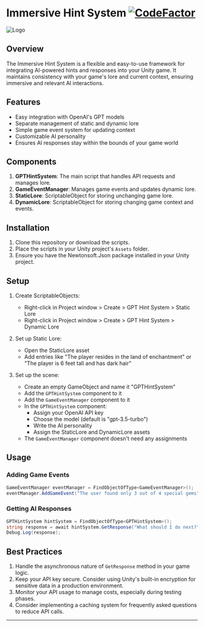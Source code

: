 # Immersive Hint System [![CodeFactor](https://www.codefactor.io/repository/github/kalfadda/immersivehintsystem/badge)](https://www.codefactor.io/repository/github/kalfadda/immersivehintsystem)
![Logo](https://i.imgur.com/4Slmeh1.png)
## Overview

The Immersive Hint System is a flexible and easy-to-use framework for integrating AI-powered hints and responses into your Unity game. It maintains consistency with your game's lore and current context, ensuring immersive and relevant AI interactions.

## Features

- Easy integration with OpenAI's GPT models
- Separate management of static and dynamic lore
- Simple game event system for updating context
- Customizable AI personality
- Ensures AI responses stay within the bounds of your game world

## Components

1. **GPTHintSystem**: The main script that handles API requests and manages lore.
2. **GameEventManager**: Manages game events and updates dynamic lore.
3. **StaticLore**: ScriptableObject for storing unchanging game lore.
4. **DynamicLore**: ScriptableObject for storing changing game context and events.

## Installation

1. Clone this repository or download the scripts.
2. Place the scripts in your Unity project's `Assets` folder.
3. Ensure you have the Newtonsoft.Json package installed in your Unity project.

## Setup

1. Create ScriptableObjects:
   - Right-click in Project window > Create > GPT Hint System > Static Lore
   - Right-click in Project window > Create > GPT Hint System > Dynamic Lore

2. Set up Static Lore:
   - Open the StaticLore asset
   - Add entries like "The player resides in the land of enchantment" or "The player is 6 feet tall and has dark hair"

3. Set up the scene:
   - Create an empty GameObject and name it "GPTHintSystem"
   - Add the `GPTHintSystem` component to it
   - Add the `GameEventManager` component to it
   - In the `GPTHintSystem` component:
     - Assign your OpenAI API key
     - Choose the model (default is "gpt-3.5-turbo")
     - Write the AI personality
     - Assign the StaticLore and DynamicLore assets
   - The `GameEventManager` component doesn't need any assignments

## Usage

### Adding Game Events

```csharp
GameEventManager eventManager = FindObjectOfType<GameEventManager>();
eventManager.AddGameEvent("The user found only 3 out of 4 special gems");
```

### Getting AI Responses

```csharp
GPTHintSystem hintSystem = FindObjectOfType<GPTHintSystem>();
string response = await hintSystem.GetResponse("What should I do next?");
Debug.Log(response);
```

## Best Practices

1. Handle the asynchronous nature of `GetResponse` method in your game logic.
2. Keep your API key secure. Consider using Unity's built-in encryption for sensitive data in a production environment.
3. Monitor your API usage to manage costs, especially during testing phases.
4. Consider implementing a caching system for frequently asked questions to reduce API calls.
---
